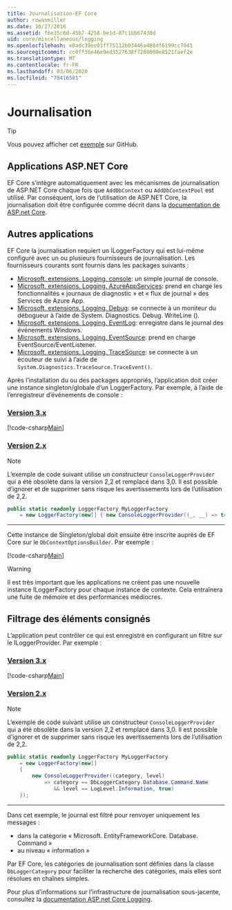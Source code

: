 ```yaml
---
title: Journalisation-EF Core
author: rowanmiller
ms.date: 10/27/2016
ms.assetid: f6e35c6d-45b7-4258-be1d-87c1bb67438d
uid: core/miscellaneous/logging
ms.openlocfilehash: e8adc39ec01ff75112b03446a488df6199cc7041
ms.sourcegitcommit: cc0ff36e46e9ed3527638f7208000e8521faef2e
ms.translationtype: MT
ms.contentlocale: fr-FR
ms.lasthandoff: 03/06/2020
ms.locfileid: "78416581"
---
```

# <a name="logging"></a>Journalisation

> [!TIP]  
> Vous pouvez afficher cet [exemple](https://github.com/dotnet/EntityFramework.Docs/tree/master/samples/core/Miscellaneous/Logging) sur GitHub.

## <a name="aspnet-core-applications"></a>Applications ASP.NET Core

EF Core s’intègre automatiquement avec les mécanismes de journalisation de ASP.NET Core chaque fois que `AddDbContext` ou `AddDbContextPool` est utilisé. Par conséquent, lors de l’utilisation de ASP.NET Core, la journalisation doit être configurée comme décrit dans la [documentation de ASP.net Core](https://docs.microsoft.com/aspnet/core/fundamentals/logging?tabs=aspnetcore2x).

## <a name="other-applications"></a>Autres applications

EF Core la journalisation requiert un ILoggerFactory qui est lui-même configuré avec un ou plusieurs fournisseurs de journalisation. Les fournisseurs courants sont fournis dans les packages suivants :

* [Microsoft. extensions. Logging. console](https://www.nuget.org/packages/Microsoft.Extensions.Logging.Console/): un simple journal de console.
* [Microsoft. extensions. Logging. AzureAppServices](https://www.nuget.org/packages/Microsoft.Extensions.Logging.AzureAppServices/): prend en charge les fonctionnalités « journaux de diagnostic » et « flux de journal » des Services de Azure App.
* [Microsoft. extensions. Logging. Debug](https://www.nuget.org/packages/Microsoft.Extensions.Logging.Debug/): se connecte à un moniteur du débogueur à l’aide de System. Diagnostics. Debug. WriteLine ().
* [Microsoft. extensions. Logging. EventLog](https://www.nuget.org/packages/Microsoft.Extensions.Logging.EventLog/): enregistre dans le journal des événements Windows.
* [Microsoft. extensions. Logging. EventSource](https://www.nuget.org/packages/Microsoft.Extensions.Logging.EventSource/): prend en charge EventSource/EventListener.
* [Microsoft. extensions. Logging. TraceSource](https://www.nuget.org/packages/Microsoft.Extensions.Logging.TraceSource/): se connecte à un écouteur de suivi à l’aide de `System.Diagnostics.TraceSource.TraceEvent()`.

Après l’installation du ou des packages appropriés, l’application doit créer une instance singleton/globale d’un LoggerFactory. Par exemple, à l’aide de l’enregistreur d’événements de console :

### <a name="version-3x"></a>[Version 3.x](#tab/v3)

[!code-csharp[Main](../../../samples/core/Miscellaneous/Logging/Logging/BloggingContext.cs#DefineLoggerFactory)]

### <a name="version-2x"></a>[Version 2.x](#tab/v2)

> [!NOTE]
> L’exemple de code suivant utilise un constructeur `ConsoleLoggerProvider` qui a été obsolète dans la version 2,2 et remplacé dans 3,0. Il est possible d’ignorer et de supprimer sans risque les avertissements lors de l’utilisation de 2,2.

``` csharp
public static readonly LoggerFactory MyLoggerFactory
    = new LoggerFactory(new[] { new ConsoleLoggerProvider((_, __) => true, true) });
```

***

Cette instance de Singleton/global doit ensuite être inscrite auprès de EF Core sur le `DbContextOptionsBuilder`. Par exemple :

[!code-csharp[Main](../../../samples/core/Miscellaneous/Logging/Logging/BloggingContext.cs#RegisterLoggerFactory)]

> [!WARNING]
> Il est très important que les applications ne créent pas une nouvelle instance ILoggerFactory pour chaque instance de contexte. Cela entraînera une fuite de mémoire et des performances médiocres.

## <a name="filtering-what-is-logged"></a>Filtrage des éléments consignés

L’application peut contrôler ce qui est enregistré en configurant un filtre sur le ILoggerProvider. Par exemple :

### <a name="version-3x"></a>[Version 3.x](#tab/v3)

[!code-csharp[Main](../../../samples/core/Miscellaneous/Logging/Logging/BloggingContextWithFiltering.cs#DefineLoggerFactory)]

### <a name="version-2x"></a>[Version 2.x](#tab/v2)

> [!NOTE]
> L’exemple de code suivant utilise un constructeur `ConsoleLoggerProvider` qui a été obsolète dans la version 2,2 et remplacé dans 3,0. Il est possible d’ignorer et de supprimer sans risque les avertissements lors de l’utilisation de 2,2.

``` csharp
public static readonly LoggerFactory MyLoggerFactory
    = new LoggerFactory(new[]
    {
        new ConsoleLoggerProvider((category, level)
            => category == DbLoggerCategory.Database.Command.Name
               && level == LogLevel.Information, true)
    });
```

***

Dans cet exemple, le journal est filtré pour renvoyer uniquement les messages :

* dans la catégorie « Microsoft. EntityFrameworkCore. Database. Command »
* au niveau « information »

Par EF Core, les catégories de journalisation sont définies dans la classe `DbLoggerCategory` pour faciliter la recherche des catégories, mais elles sont résolues en chaînes simples.

Pour plus d’informations sur l’infrastructure de journalisation sous-jacente, consultez la [documentation ASP.net Core Logging](https://docs.microsoft.com/aspnet/core/fundamentals/logging?tabs=aspnetcore2x).
